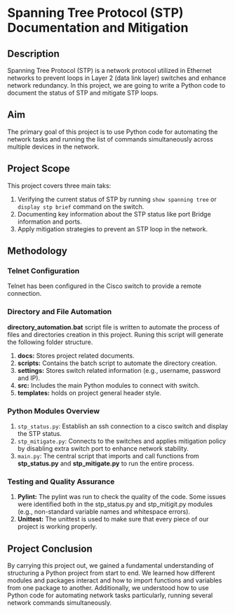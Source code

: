 # Spanning Tree Protocol (STP) Documentation and Mitigation
## Description 
Spanning Tree Protocol (STP) is a network protocol utilized in Ethernet networks to prevent loops in Layer 2 (data link layer) switches and enhance network redundancy.
In this project, we are going to write a Python code to document the status of STP and mitigate STP loops.

## Aim
The primary goal of this project is to use Python code for automating the network tasks and running the list of commands simultaneously across multiple devices in the network.
## Project Scope
This project covers three main taks:
1. Verifying the current status of STP by running ``` show spanning tree ``` or ``` display stp brief``` command on the switch.
2. Documenting key information about the STP status like port Bridge information and ports. 
3. Apply mitigation strategies to prevent an STP loop in the network.
## Methodology
### Telnet Configuration 
Telnet has been configured in the Cisco switch to provide a remote connection.
### Directory and File Automation
__directory_automation.bat__ script file is written to automate the process of files and directories creation in this project. Runing this script will generate the following folder structure.

1. __docs:__ Stores project related documents.
2. __scripts:__ Contains the batch script to automate the directory creation.
3. __settings:__ Stores switch related information (e.g., username, password and IP).
4. __src:__ Includes the main Python modules to connect with switch.
5. __templates:__ holds on project general header style.
### Python Modules Overview
1. ``stp_status.py``: Establish an ssh connection to a cisco switch and display the STP status.
2. ``stp_mitigate.py``: Connects to the switches and applies mitigation policy by disabling extra switch port to enhance network stability.
3. ``main.py``: The central script that imports and call functions from __stp_status.py__ and __stp_mitigate.py__ to run the entire process.
### Testing and Quality Assurance
 1. __Pylint:__ The pylint was run to check the quality of the code. Some issues were identified both in the stp_status.py and stp_mitigit.py modules (e.g., non-standard variable names and whitespace errors).
 2. __Unittest:__ The unittest is used to make sure that every piece of our project is working properly.

## Project Conclusion 
By carrying this project out, we gained a fundamental understanding of structuring a Python project from start to end. We learned how different modules and packages interact and how to import functions and variables from one package to another. Additionally, we understood how to use Python code for automating network tasks particularly, running several network commands simultaneously.
